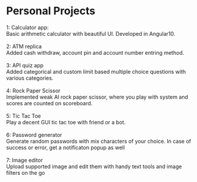 # Personal Projects
1: Calculator app:<br/>
  Basic arithmetic calculator with beautiful UI. Developed in Angular10.<br/><br/>
2: ATM replica<br/>
  Added cash withdraw, account pin and account number entring method.<br/><br/>
3: API quiz app<br/>
  Added categorical and custom limit based multiple choice questions with various categories.<br/><br/>
4: Rock Paper Scissor<br/>
  Implemented weak AI rock paper scissor, where you play with system and scores are counted on scoreboard. <br/><br/>
5: Tic Tac Toe<br/>
  Play a decent GUI tic tac toe with friend or a bot.<br/><br/>
6: Password generator<br/>
  Generate random passwords with mix characters of your choice. In case of success or error, get a notificaton popup as well<br/><br/> 
7: Image editor<br/>
  Upload supported image and edit them with handy text tools and image filters on the go<br/><br/>
